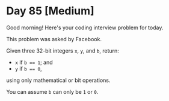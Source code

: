 # Day 85 \[Medium\]


Good morning! Here's your coding interview problem for today.

This problem was asked by Facebook.

Given three 32-bit integers `x`, `y`, and `b`, return:

 * `x` if `b == 1`; and
 * `y` if `b == 0`,

 using only mathematical or bit operations.

 You can assume `b` can only be `1` or `0`.